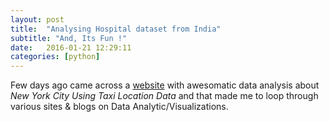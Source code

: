 ```yaml
---
layout: post
title:  "Analysing Hospital dataset from India"
subtitle: "And, Its Fun !"
date:   2016-01-21 12:29:11
categories: [python]
---
```


Few days ago came across a [website](http://minimaxir.com/2015/11/nyc-ggplot2-howto/) with awesomatic data analysis about
*New York City Using Taxi Location Data* 
and that made me to loop through various sites & blogs on Data Analytic/Visualizations.
